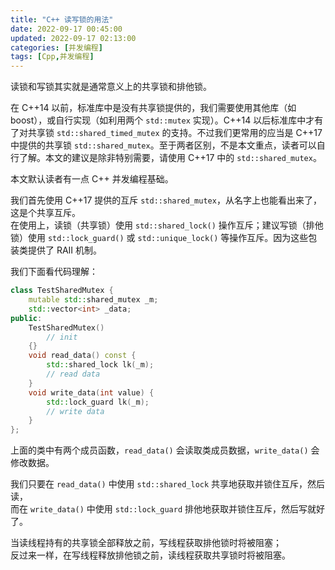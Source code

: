 ```yaml
---
title: "C++ 读写锁的用法"
date: 2022-09-17 00:45:00
updated: 2022-09-17 02:13:00
categories: [并发编程]
tags: [Cpp,并发编程]
---
```


读锁和写锁其实就是通常意义上的共享锁和排他锁。

在 C++14 以前，标准库中是没有共享锁提供的，我们需要使用其他库（如 boost），或自行实现（如利用两个 `std::mutex` 实现）。C++14 以后标准库中才有了对共享锁 `std::shared_timed_mutex` 的支持。不过我们更常用的应当是 C++17 中提供的共享锁 `std::shared_mutex`。至于两者区别，不是本文重点，读者可以自行了解。本文的建议是除非特别需要，请使用 C++17 中的 `std::shared_mutex`。

本文默认读者有一点 C++ 并发编程基础。

我们首先使用 C++17 提供的互斥 `std::shared_mutex`，从名字上也能看出来了，这是个共享互斥。  
在使用上，读锁（共享锁）使用 `std::shared_lock()` 操作互斥；建议写锁（排他锁）使用 `std::lock_guard()` 或 `std::unique_lock()` 等操作互斥。因为这些包装类提供了 RAII 机制。


我们下面看代码理解：

```cpp
class TestSharedMutex {
    mutable std::shared_mutex _m;
    std::vector<int> _data;
public:
    TestSharedMutex() 
        // init
    {}
    void read_data() const {
        std::shared_lock lk(_m);
        // read data
    }
    void write_data(int value) {
        std::lock_guard lk(_m);
        // write data
    }
};
```

上面的类中有两个成员函数，`read_data()` 会读取类成员数据，`write_data()` 会修改数据。

我们只要在 `read_data()` 中使用 `std::shared_lock` 共享地获取并锁住互斥，然后读，  
而在 `write_data()` 中使用 `std::lock_guard` 排他地获取并锁住互斥，然后写就好了。

当读线程持有的共享锁全部释放之前，写线程获取排他锁时将被阻塞；  
反过来一样，在写线程释放排他锁之前，读线程获取共享锁时将被阻塞。